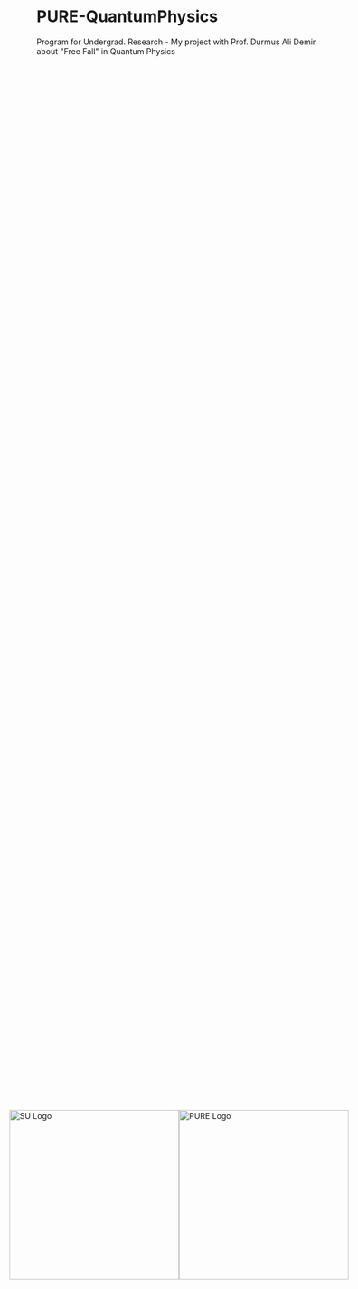 # PURE-QuantumPhysics
Program for Undergrad. Research - My project with Prof. Durmuş Ali Demir about "Free Fall" in Quantum Physics

<div style="display: flex; justify-content: center; align-items: center; height: 100vh; width: 100%; margin: auto;">
    <img src="https://sabanciuniv.edu/themes/custom/su/logo.svg" alt="SU Logo" width="300"/>
    <img src="https://pure.sabanciuniv.edu/sites/pure.sabanciuniv.edu/files/pure-logo.png" alt="PURE Logo" width="300"/>
</div>
